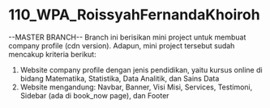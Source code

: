 # 110_WPA_RoissyahFernandaKhoiroh
--MASTER BRANCH--
Branch ini berisikan mini project untuk membuat company profile (cdn version).
Adapun, mini project tersebut sudah mencakup kriteria berikut:
1. Website company profile dengan jenis pendidikan, yaitu kursus online di bidang Matematika, Statistika, Data Analitik, dan Sains Data
2. Website mengandung: Navbar, Banner, Visi Misi, Services, Testimoni, Sidebar (ada di book_now page), dan Footer
